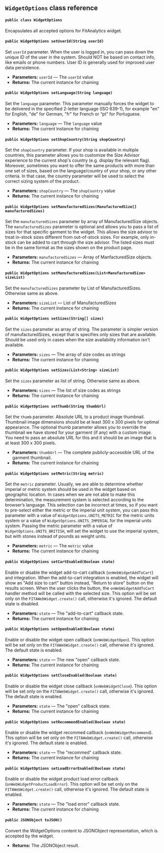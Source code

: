 ## `WidgetOptions` class reference

#### `public class WidgetOptions`

Encapsulates all accepted options for FitAnalytics widget.

#### `public WidgetOptions setUserId(String userId)`

Set `userId` parameter. When the user is logged in, you can pass down the unique ID of the user in the system. Should NOT be based on contact info, like emails or phone numbers. User ID is generally used for improved user data persistence.

 * **Parameters:** `userId` — The `userId` value
 * **Returns:** The current instance for chaining

#### `public WidgetOptions setLanguage(String language)`

Set the `language` parameter. This parameter manually forces the widget to be delivered in the specified 2-letter language (ISO 639-1), for example "en" for English, "de" for German, "fr" for French or “pt” for Portuguese.

 * **Parameters:** `language` — The `language` value
 * **Returns:** The current instance for chaining

#### `public WidgetOptions setShopCountry(String shopCountry)`

Set the `shopCountry` parameter. If your shop is available in multiple countries, this parameter allows you to customize the Size Advisor experience to the current shop's country (e.g. display the relevant flag). Moreover, sometimes you want to offer the same products with more than one set of sizes, based on the language/country of your shop, or any other criteria. In that case, the country parameter will be used to select the correct sizing system of the product.

 * **Parameters:** `shopCountry` — The `shopCountry` value
 * **Returns:** The current instance for chaining

#### `public WidgetOptions setManufacturedSizes(ManufacturedSize[] manufacturedSizes)`

Set the `manufacturedSizes` parameter by array of ManufacturedSize objects. The `manufacturedSizes` parameter is optional and allows you to pass a list of sizes for that specific garment to the widget. This allows the size advisor to treat in-stock sizes different from out-of-stock sizes. For example, only in-stock can be added to cart through the size advisor. The listed sizes must be in the same format as the sizes shown on the product page.

 * **Parameters:** `manufacturedSizes` — Array of ManfacturedSize objects.
 * **Returns:** The current instance for chaining

#### `public WidgetOptions setManufacturedSizes(List<ManufacturedSize> sizeList)`

Set the `manufacturedSizes` parameter by List of ManufacturedSizes. Otherwise same as above.

 * **Parameters:** `sizeList` — List of ManufacturedSizes
 * **Returns:** The current instance for chaining

#### `public WidgetOptions setSizes(String[] sizes)`

Set the `sizes` parameter as array of string. The parameter is simpler version of manufacturedSizes, except that is specifies only sizes that are available. Should be used only in cases when the size availability information isn't available.

 * **Parameters:** `sizes` — The array of size codes as strings
 * **Returns:** The current instance for chaining

#### `public WidgetOptions setSizes(List<String> sizeList)`

Set the `sizes` parameter as list of string. Otherwise same as above.

 * **Parameters:** `sizes` — The list of size codes as strings
 * **Returns:** The current instance for chaining

#### `public WidgetOptions setThumb(String thumbUrl)`

Set the `thumb` parameter. Absolute URL to a product image thumbnail. Thumbnail image dimensions should be at least 300 x 300 pixels for optimal appearance. The optional thumb parameter allows you to override the thumbnail we have stored for your garment (if any) with a custom image. You need to pass an absolute URL for this and it should be an image that is at least 300 x 300 pixels.

 * **Parameters:** `thumbUrl` — The complete publicly-accessible URL of the garment thumbnail.
 * **Returns:** The current instance for chaining

#### `public WidgetOptions setMetric(String metric)`

Set the `metric` parameter. Usually, we are able to determine whether imperial or metric system should be used in the widget based on geographic location. In cases when we are not able to make this determination, the measurement system is selected according to the browser’s language. This selection can be incorrect at times, so if you want to pre-select either the metric or the imperial unit system, you can pass this parameter with a value of `WidgetOptions.UNITS_METRIC` for the metric units system or a value of `WidgetOptions.UNITS_IMPERIAL` for the imperial units system. Passing the metric parameter with a value of `WidgetOptions.UNITS_BRITISH`, will set the widget to use the imperial system, but with stones instead of pounds as weight units.

 * **Parameters:** `metric` — The `metric` value
 * **Returns:** The current instance for chaining

#### `public WidgetOptions setCartEnabled(Boolean state)`

Enable or disable the widget add-to-cart callback (`onWebWidgetAddToCart`) and integration. When the add-to-cart integration is enabled, the widget will show an "Add size to cart" button instead, "Return to store" button on the results screen. When the user clicks the button, the `onWebWidgetAddToCart` handler method will be called with the selected size. This option will be set only on the `FITAWebWidget.create()` call, otherwise it's ignored. The default state is disabled.

 * **Parameters:** `state` — The "add-to-cart" callback state.
 * **Returns:** The current instance for chaining

#### `public WidgetOptions setOpenEnabled(Boolean state)`

Enable or disable the widget open callback (`onWebWidgetOpen`). This option will be set only on the `FITAWebWidget.create()` call, otherwise it's ignored. The default state is enabled.

 * **Parameters:** `state` — The new "open" callback state.
 * **Returns:** The current instance for chaining

#### `public WidgetOptions setCloseEnabled(Boolean state)`

Enable or disable the widget close callback (`onWebWidgetClose`). This option will be set only on the `FITAWebWidget.create()` call, otherwise it's ignored. The default state is enabled.

 * **Parameters:** `state` — The "open" callback state.
 * **Returns:** The current instance for chaining

#### `public WidgetOptions setRecommendEnabled(Boolean state)`

Enable or disable the widget recommed callback (`onWebWidgetRecommend`). This option will be set only on the `FITAWebWidget.create()` call, otherwise it's ignored. The default state is enabled.

 * **Parameters:** `state` — The "recommed" callback state.
 * **Returns:** The current instance for chaining

#### `public WidgetOptions setLoadErrorEnabled(Boolean state)`

Enable or disable the widget product load error callback (`onWebWidgetProductLoadError`). This option will be set only on the `FITAWebWidget.create()` call, otherwise it's ignored. The default state is enabled.

 * **Parameters:** `state` — The "load error" callback state.
 * **Returns:** The current instance for chaining

#### `public JSONObject toJSON()`

Convert the WidgetOptions content to JSONObject representation, which is accepted by the widget.

 * **Returns:** The JSONObject result.
